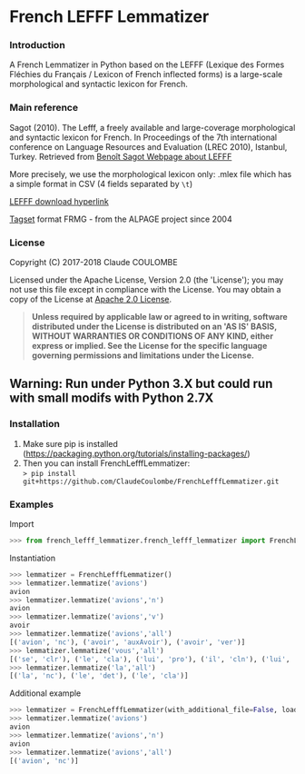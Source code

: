 # French LEFFF Lemmatizer

### Introduction

A French Lemmatizer in Python based on the LEFFF (Lexique des Formes Fléchies du Français / Lexicon of French inflected forms) is a large-scale morphological and syntactic lexicon for French.

### Main reference

Sagot (2010). The Lefff, a freely available and large-coverage morphological and syntactic lexicon for French. 
In Proceedings of the 7th international conference on Language Resources and Evaluation (LREC 2010), Istanbul, Turkey.
Retrieved from [Benoît Sagot Webpage about LEFFF](http://alpage.inria.fr/~sagot/lefff-en.html)

More precisely, we use the morphological lexicon only: .mlex file which has a simple format in CSV (4 fields separated by `\t`)

[LEFFF download hyperlink](https://gforge.inria.fr/frs/download.php/file/34601/lefff-3.4.mlex.tgz)

[Tagset](http://alpage.inria.fr/frmgwiki/content/tagset-frmg) format FRMG - from the ALPAGE project since 2004

### License

Copyright (C) 2017-2018 Claude COULOMBE

Licensed under the Apache License, Version 2.0 (the 'License');
you may not use this file except in compliance with the License.
You may obtain a copy of the License at [Apache 2.0 License](http://www.apache.org/licenses/LICENSE-2.0).

> **Unless required by applicable law or agreed to in writing, software distributed under the License is distributed on an 'AS IS' BASIS, WITHOUT WARRANTIES OR CONDITIONS OF ANY KIND, either express or implied. See the License for the specific language governing permissions and limitations under the License.**


Warning: Run under Python 3.X but could run with small modifs with Python 2.7X
-----

### Installation

1. Make sure pip is installed (https://packaging.python.org/tutorials/installing-packages/)<br/>
2. Then you can install FrenchLefffLemmatizer:<br/>
`> pip install git+https://github.com/ClaudeCoulombe/FrenchLefffLemmatizer.git`

### Examples

Import

``` Python
>>> from french_lefff_lemmatizer.french_lefff_lemmatizer import FrenchLefffLemmatizer
```

Instantiation
``` Python
>>> lemmatizer = FrenchLefffLemmatizer()
>>> lemmatizer.lemmatize('avions')
avion
>>> lemmatizer.lemmatize('avions','n')
avion
>>> lemmatizer.lemmatize('avions','v')
avoir
>>> lemmatizer.lemmatize('avions','all')
[('avion', 'nc'), ('avoir', 'auxAvoir'), ('avoir', 'ver')]
>>> lemmatizer.lemmatize('vous','all')
[('se', 'clr'), ('le', 'cla'), ('lui', 'pro'), ('il', 'cln'), ('lui', 'cld')]
>>> lemmatizer.lemmatize('la','all')
[('la', 'nc'), ('le', 'det'), ('le', 'cla')]
```

Additional example
``` Python
>>> lemmatizer = FrenchLefffLemmatizer(with_additional_file=False, load_only_pos=['nc', 'adj'])
>>> lemmatizer.lemmatize('avions')
avion
>>> lemmatizer.lemmatize('avions','n')
avion
>>> lemmatizer.lemmatize('avions','all')
[('avion', 'nc')]
```

